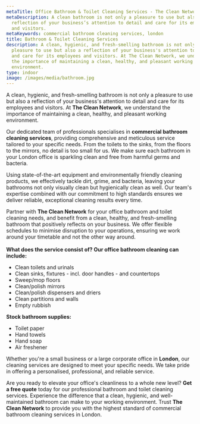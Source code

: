 ```yaml
---
metaTitle: Office Bathroom & Toilet Cleaning Services - The Clean Network
metaDescription: A clean bathroom is not only a pleasure to use but also a
  reflection of your business’s attention to detail and care for its employees
  and visitors.
metaKeywords: commercial bathroom cleaning services, london
title: Bathroom & Toilet Cleaning Services
description: A clean, hygienic, and fresh-smelling bathroom is not only a
  pleasure to use but also a reflection of your business's attention to detail
  and care for its employees and visitors. At The Clean Network, we understand
  the importance of maintaining a clean, healthy, and pleasant working
  environment.
type: indoor
image: /images/media/bathroom.jpg
---
```

A clean, hygienic, and fresh-smelling bathroom is not only a pleasure to use but also a reflection of your business's attention to detail and care for its employees and visitors. At <strong>The Clean Network</strong>, we understand the importance of maintaining a clean, healthy, and pleasant working environment. 

Our dedicated team of professionals specialises in <strong>commercial bathroom cleaning services</strong>, providing comprehensive and meticulous service tailored to your specific needs. From the toilets to the sinks, from the floors to the mirrors, no detail is too small for us. We make sure each bathroom in your London office is sparkling clean and free from harmful germs and bacteria.

Using state-of-the-art equipment and environmentally friendly cleaning products, we effectively tackle dirt, grime, and bacteria, leaving your bathrooms not only visually clean but hygienically clean as well. Our team's expertise combined with our commitment to high standards ensures we deliver reliable, exceptional cleaning results every time. 

Partner with <strong>The Clean Network</strong> for your office bathroom and toilet cleaning needs, and benefit from a clean, healthy, and fresh-smelling bathroom that positively reflects on your business. We offer flexible schedules to minimise disruption to your operations, ensuring we work around your timetable and not the other way around.\
\
**What does the service consist of? Our office bathroom cleaning can include:**

* Clean toilets and urinals
* Clean sinks, fixtures - incl. door handles - and countertops
* Sweep/mop floors
* Clean/polish mirrors
* Clean/polish dispensers and driers
* Clean partitions and walls
* Empty rubbish

**Stock bathroom supplies:** 

* Toilet paper
* Hand towels
* Hand soap
* Air freshener

Whether you're a small business or a large corporate office in <strong>London</strong>, our cleaning services are designed to meet your specific needs. We take pride in offering a personalised, professional, and reliable service. 

Are you ready to elevate your office's cleanliness to a whole new level? <strong>Get a free quote</strong> today for our professional bathroom and toilet cleaning services. Experience the difference that a clean, hygienic, and well-maintained bathroom can make to your working environment. Trust <strong>The Clean Network</strong> to provide you with the highest standard of commercial bathroom cleaning services in London.